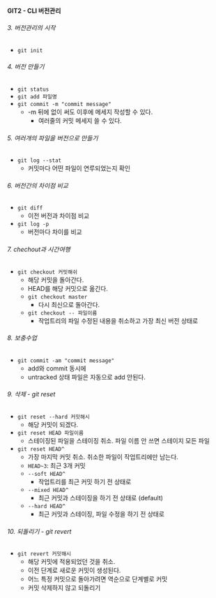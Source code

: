 #### GIT2 - CLI 버전관리

###### 3. 버전관리의 시작
- `git init`

###### 4. 버전 만들기
- `git status`
- `git add 파일명`
- `git commit -m "commit message"`
  - \-m 뒤에 없이 써도 이후에 메세지 작성할 수 있다.
    - 여러줄의 커밋 메세지 쓸 수 있다.

###### 5. 여러개의 파일을 버전으로 만들기
- `git log --stat`
  - 커밋마다 어떤 파일이 연루되었는지 확인

###### 6. 버전간의 차이점 비교
- `git diff`
  - 이전 버전과 차이점 비교
- `git log -p`
  - 버전마다 차이를 비교

###### 7. chechout과 시간여행
- `git checkout 커밋해쉬`
  - 해당 커밋을 돌아간다.
  - HEAD를 해당 커밋으로 옮긴다.
  - `git checkout master`
    - 다시 최신으로 돌아간다.
  - `git checkout -- 파일이름`
    - 작업트리의 파일 수정된 내용을 취소하고 가장 최신 버전 상태로
###### 8. 보충수업
- `git commit -am "commit message"`
  - add와 commit 동시에
  - untracked 상태 파일은 자동으로 add 안된다.
###### 9. 삭제 - git reset
- `git reset --hard 커밋해시` 
  - 해당 커밋이 되겠다. 
- `git reset HEAD 파일이름`
  - 스테이징된 파일을 스테이징 취소. 파일 이름 안 쓰면 스테이지 모든 파일
- `git reset HEAD^`
  - 가장 마지막 커밋 취소. 취소한 파일이 작업트리에만 남는다.
  - `HEAD~3`: 최근 3개 커밋
  - `--soft HEAD^`
    - 작업트리를 최근 커밋 하기 전 상태로
  - `--mixed HEAD^`
    - 최근 커밋과 스테이징을 하기 전 상태로 (default)
  - `--hard HEAD^`
    - 최근 커밋과 스테이징, 파일 수정을 하기 전 상태로
###### 10. 되돌리기 - git revert
- `git revert 커밋해시`
  - 해당 커밋에 적용되었던 것을 취소.
  - 이전 단계로 새로운 커밋이 생성된다.
  - 어느 특정 커밋으로 돌아가려면 역순으로 단계별로 커밋
  - 커밋 삭제하지 않고 되돌리기